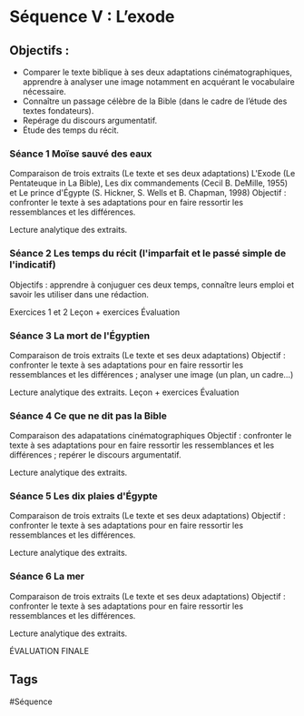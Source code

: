 # Séquence V : L’exode
 
## Objectifs :
- Comparer le texte biblique à ses deux adaptations cinématographiques, apprendre à analyser une image notamment en acquérant le vocabulaire nécessaire.
- Connaître un passage célèbre de la Bible (dans le cadre de l’étude des textes fondateurs).
- Repérage du discours argumentatif.
- Étude des temps du récit.
 
### Séance 1 Moïse sauvé des eaux
Comparaison de trois extraits (Le texte et ses deux adaptations)
L'Exode (Le Pentateuque in La Bible), Les dix commandements (Cecil B. DeMille, 1955) et Le prince d'Égypte (S. Hickner, S. Wells et B. Chapman, 1998)
Objectif : confronter le texte à ses adaptations pour en faire ressortir les ressemblances et les différences.
 
Lecture analytique des extraits.
 
### Séance 2 Les temps du récit (l'imparfait et le passé simple de l'indicatif)
Objectifs : apprendre à conjuguer ces deux temps, connaître leurs emploi et savoir les utiliser dans une rédaction.
 
Exercices 1 et 2
Leçon + exercices
Évaluation
 
### Séance 3 La mort de l'Égyptien
Comparaison de trois extraits (Le texte et ses deux adaptations)
Objectif : confronter le texte à ses adaptations pour en faire ressortir les ressemblances et les différences ; analyser une image (un plan, un cadre…)
 
Lecture analytique des extraits.
Leçon + exercices
Évaluation
 
### Séance 4 Ce que ne dit pas la Bible
Comparaison des adapatations cinématographiques
Objectif : confronter le texte à ses adaptations pour en faire ressortir les ressemblances et les différences ; repérer le discours argumentatif.
 
Lecture analytique des extraits.
 
### Séance 5 Les dix plaies d'Égypte
Comparaison de trois extraits (Le texte et ses deux adaptations)
Objectif : confronter le texte à ses adaptations pour en faire ressortir les ressemblances et les différences.
 
Lecture analytique des extraits.
 
### Séance 6 La mer
Comparaison de trois extraits (Le texte et ses deux adaptations)
Objectif : confronter le texte à ses adaptations pour en faire ressortir les ressemblances et les différences.
 
Lecture analytique des extraits.
 
ÉVALUATION FINALE

## Tags

#Séquence
 
